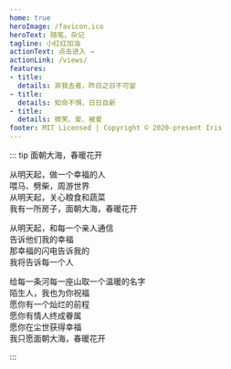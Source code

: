 ```yaml
---
home: true
heroImage: /favicon.ico
heroText: 随笔、杂记
tagline: 小红红加油
actionText: 点击进入 →
actionLink: /views/
features:
- title: 
  details: 弃我去者，昨日之日不可留
- title: 
  details: 知命不惧，日日自新
- title: 
  details: 微笑、爱、被爱
footer: MIT Licensed | Copyright © 2020-present Iris
---
```


::: tip 面朝大海，春暖花开

从明天起，做一个幸福的人 <br/>
喂马、劈柴，周游世界 <br/>
从明天起，关心粮食和蔬菜 <br/>
我有一所房子，面朝大海，春暖花开 <br/>

从明天起，和每一个亲人通信 <br/>
告诉他们我的幸福 <br/>
那幸福的闪电告诉我的 <br/>
我将告诉每一个人 <br/>

给每一条河每一座山取一个温暖的名字 <br/>
陌生人，我也为你祝福 <br/>
愿你有一个灿烂的前程 <br/>
愿你有情人终成眷属 <br/>
愿你在尘世获得幸福 <br/>
我只愿面朝大海，春暖花开

:::